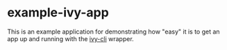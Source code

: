 # example-ivy-app

This is an example application for demonstrating how "easy" it is to get an app up and running with the [ivy-cli](https://github.com/jasonewall/ivy-cli) wrapper.

